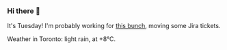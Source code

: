 ### Hi there :wave:

It's Tuesday! I'm probably working for [this bunch](https://github.com/kohofinancial), moving some Jira tickets.

Weather in Toronto: light rain, at +8°C.
